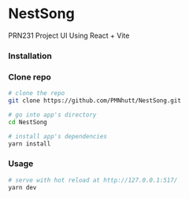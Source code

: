 # NestSong
PRN231 Project UI Using React + Vite 

### Installation
### Clone repo
``` bash
# clone the repo
git clone https://github.com/PMNhutt/NestSong.git

# go into app's directory
cd NestSong

# install app's dependencies
yarn install
``` 

### Usage
``` bash
# serve with hot reload at http://127.0.0.1:517/
yarn dev
```
